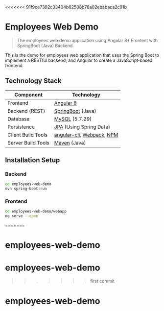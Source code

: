 <<<<<<< 91f9ce7392c33404b62508b78a02ebabaca2c91b
# Employees Web Demo
> The employees web demo application using Angular 8+ Frontent with SpringBoot (Java) Backend.


This is the demo for employees web application that uses the Spring Boot to implement a RESTful backend, and Angular to create a JavaScript-based frontend.  

## Technology Stack

| Component | Technology |
| --- | --- |
| Frontend | [Angular 8](https://angular.io/) |
| Backend (REST) | [SpringBoot](https://projects.spring.io/spring-bootava) (Java)|
| Database | [MySQL](https://www.mysql.com/) (5.7.29)|
| Persistence | [JPA](https://docs.spring.io/spring-data/jpa/docs/current/reference/html/#reference) (Using Spring Data) |
| Client Build Tools | [angular-cli](https://github.com/angular/angular-cli), [Webpack](https://webpack.js.org/concepts/), [NPM](https://www.npmjs.com/) |
| Server Build Tools | [Maven](https://github.com/apache/maven) (Java)|

## Installation Setup

### Backend
```sh
cd employees-web-demo
mvn spring-boot:run
```
### Frontend
```sh
cd employees-web-demo/webapp
ng serve --open
```

=======
# employees-web-demo
# employees-web-demo
>>>>>>> first commit
# employees-web-demo
